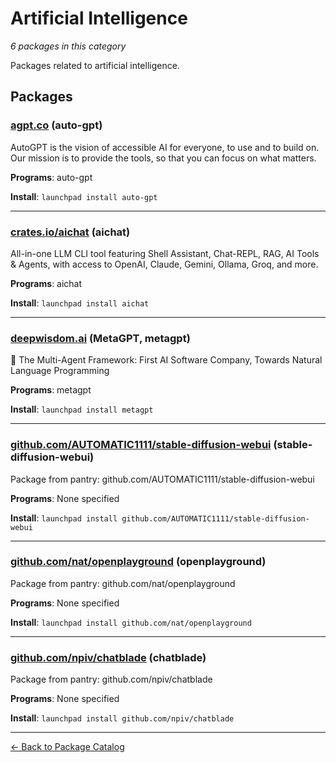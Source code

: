 # Artificial Intelligence

*6 packages in this category*

Packages related to artificial intelligence.

## Packages

### [agpt.co](../packages/agpt.co/index.md) (auto-gpt)

AutoGPT is the vision of accessible AI for everyone, to use and to build on. Our mission is to provide the tools, so that you can focus on what matters.

**Programs**: auto-gpt

**Install**: `launchpad install auto-gpt`

---

### [crates.io/aichat](../packages/crates.io/aichat/index.md) (aichat)

All-in-one LLM CLI tool featuring Shell Assistant, Chat-REPL, RAG, AI Tools & Agents, with access to OpenAI, Claude, Gemini, Ollama, Groq, and more.

**Programs**: aichat

**Install**: `launchpad install aichat`

---

### [deepwisdom.ai](../packages/deepwisdom.ai/index.md) (MetaGPT, metagpt)

🌟 The Multi-Agent Framework: First AI Software Company, Towards Natural Language Programming

**Programs**: metagpt

**Install**: `launchpad install metagpt`

---

### [github.com/AUTOMATIC1111/stable-diffusion-webui](../packages/github.com/AUTOMATIC1111/stable-diffusion-webui.md) (stable-diffusion-webui)

Package from pantry: github.com/AUTOMATIC1111/stable-diffusion-webui

**Programs**: None specified

**Install**: `launchpad install github.com/AUTOMATIC1111/stable-diffusion-webui`

---

### [github.com/nat/openplayground](../packages/github.com/nat/openplayground.md) (openplayground)

Package from pantry: github.com/nat/openplayground

**Programs**: None specified

**Install**: `launchpad install github.com/nat/openplayground`

---

### [github.com/npiv/chatblade](../packages/github.com/npiv/chatblade.md) (chatblade)

Package from pantry: github.com/npiv/chatblade

**Programs**: None specified

**Install**: `launchpad install github.com/npiv/chatblade`

---

[← Back to Package Catalog](../package-catalog.md)
